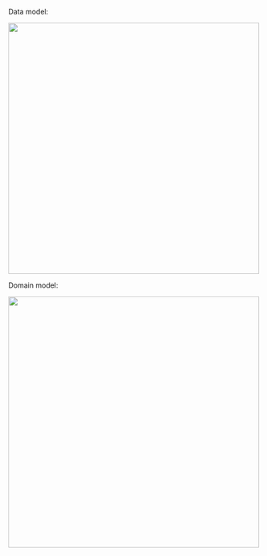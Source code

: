 Data model:

<img src="https://user-images.githubusercontent.com/35430575/110251852-9f08b480-7f93-11eb-8d21-69df8ae5cbe3.png" width="500" height="500">

Domain model:

<img src="https://user-images.githubusercontent.com/35430575/110251765-1427ba00-7f93-11eb-8ae1-6edf5e2c6138.png" width="500" height="500">

